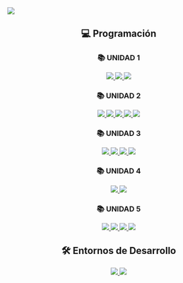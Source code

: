 <div align="center">
</div>
<img src="https://i.imgur.com/S64r0jp.jpeg">
<div align="center">

## 💻 Programación

### 📚 UNIDAD 1  
<a href="https://github.com/elboiix/practica-02-entorno-desarrollo.git">
  <img src="https://img.shields.io/badge/-Práctica_2-blue?style=for-the-badge&logo=github" />
</a>  
<a href="https://github.com/elboiix/practica-03-comprobador-votantes.git">
  <img src="https://img.shields.io/badge/-Práctica_3-green?style=for-the-badge&logo=github" />
</a>  
<a href="https://github.com/elboiix/EXAMEN_UD1_ADRIAN.git">
  <img src="https://img.shields.io/badge/-Examen_UD1-red?style=for-the-badge&logo=github" />
</a>  

### 📚 UNIDAD 2  
<a href="https://github.com/elboiix/practica-01-numero-suerte">
  <img src="https://img.shields.io/badge/-Práctica_1-blue?style=for-the-badge&logo=github" />
</a> 
<a href="https://github.com/elboiix/practica-02-calculadora">
  <img src="https://img.shields.io/badge/-Práctica_2-green?style=for-the-badge&logo=github" />
</a> 
<a href="https://github.com/elboiix/practica-03-comprobador-isbn">
  <img src="https://img.shields.io/badge/-Práctica_3-yellow?style=for-the-badge&logo=github" />
</a> 
<a href="https://github.com/elboiix/actividades-random">
  <img src="https://img.shields.io/badge/-Actividad-orange?style=for-the-badge&logo=github" />
</a> 
<a href="https://github.com/elboiix/EXAMEN_UD2_ADRIAN">
  <img src="https://img.shields.io/badge/-Examen_UD2-red?style=for-the-badge&logo=github" />
</a> 

### 📚 UNIDAD 3  
<a href="https://github.com/elboiix/practica-01-batalla-samurais">
  <img src="https://img.shields.io/badge/-Práctica_1-blue?style=for-the-badge&logo=github" />
</a> 
<a href="https://github.com/elboiix/practica-02-sorteo-primitiva">
  <img src="https://img.shields.io/badge/-Práctica_2-green?style=for-the-badge&logo=github" />
</a> 
<a href="https://github.com/elboiix/practica-03-sopa-letras">
  <img src="https://img.shields.io/badge/-Práctica_3-yellow?style=for-the-badge&logo=github" />
</a> 
<a href="https://github.com/elboiix/EXAMEN_UD3_ADRIAN">
  <img src="https://img.shields.io/badge/-Examen_UD3-red?style=for-the-badge&logo=github" />
</a> 

### 📚 UNIDAD 4  
<a href="https://github.com/elboiix/java-proyecto-individual-01">
  <img src="https://img.shields.io/badge/-Proyecto_Individual-blue?style=for-the-badge&logo=github" />
</a> 
<a href="https://github.com/elboiix/practica-01-batalla-sadadadmurais">
  <img src="https://img.shields.io/badge/-Actividad-green?style=for-the-badge&logo=github" />
</a> 

### 📚 UNIDAD 5  
<a href="https://github.com/elboiix/practica-01-batalla-samfsfsurais">
  <img src="https://img.shields.io/badge/-Práctica_1-blue?style=for-the-badge&logo=github" />
</a> 
<a href="https://github.com/elboiix/practica-02-plantuml-poo">
  <img src="https://img.shields.io/badge/-Práctica_2-green?style=for-the-badge&logo=github" />
</a> 
<a href="https://github.com/elboiix/practica-03-poo-librerias-lombok">
  <img src="https://img.shields.io/badge/-Práctica_3-yellow?style=for-the-badge&logo=github" />
</a> 
<a href="https://github.com/elboiix/EXAMEN_UDdad5_ADRIAN">
  <img src="https://img.shields.io/badge/-Examen_UD5-red?style=for-the-badge&logo=github" />
</a> 


## 🛠️ Entornos de Desarrollo  

<a href="https://github.com/elboiix/pruebas-unitarias-vs">
  <img src="https://img.shields.io/badge/-Pruebas_Unitarias_VS-blue?style=for-the-badge&logo=github" />
</a> 
<a href="https://github.com/elboiix/practica-02-plantuddml-poo">
  <img src="https://img.shields.io/badge/-Documentación_Automática_Java-green?style=for-the-badge&logo=github" />
</a> 

</div>
